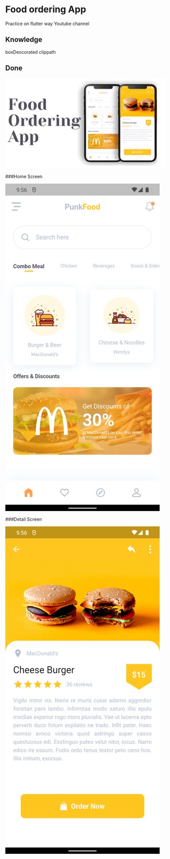 # Food ordering App

Practice on flutter way Youtube channel

## Knowledge
boxDeocorated
clippath


## Done

![UI](/ui.png)

###Home Screen

![UI](/home_screen.png)

###Detail Screen

![UI](/detail_screen.png)
